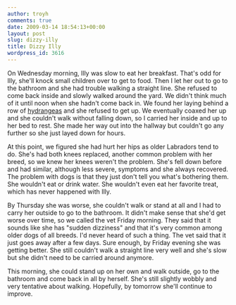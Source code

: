 ```yaml
---
author: troyh
comments: true
date: 2009-03-14 18:54:13+00:00
layout: post
slug: dizzy-illy
title: Dizzy Illy
wordpress_id: 3616
---
```


On Wednesday morning, Illy was slow to eat her breakfast. That's odd for Illy, she'll knock small children over to get to food. Then I let her out to go to the bathroom and she had trouble walking a straight line. She refused to come back inside and slowly walked around the yard. We didn't think much of it until noon when she hadn't come back in. We found her laying behind a row of [hydrangeas](http://images.google.com/images?q=hydrangeas&oe=utf-8&rls=org.mozilla:en-US:official&client=firefox-a&um=1&ie=UTF-8&ei=fv27SebOHoKEsAOSwKQ2&sa=X&oi=image_result_group&resnum=1&ct=title) and she refused to get up. We eventually coaxed her up and she couldn't walk without falling down, so I carried her inside and up to her bed to rest. She made her way out into the hallway but couldn't go any further so she just layed down for hours.

<!-- more -->

At this point, we figured she had hurt her hips as older Labradors tend to do. She's had both knees replaced, another common problem with her breed, so we knew her knees weren't the problem. She's fell down before and had similar, although less severe, symptoms and she always recovered. The problem with dogs is that they just don't tell you what's bothering them. She wouldn't eat or drink water. She wouldn't even eat her favorite treat, which has never happened with Illy.

By Thursday she was worse, she couldn't walk or stand at all and I had to carry her outside to go to the bathroom. It didn't make sense that she'd get worse over time, so we called the vet Friday morning. They said that it sounds like she has "sudden dizziness" and that it's very common among older dogs of all breeds. I'd never heard of such a thing. The vet said that it just goes away after a few days. Sure enough, by Friday evening she was getting better. She still couldn't walk a straight line very well and she's slow but she didn't need to be carried around anymore.

This morning, she could stand up on her own and walk outside, go to the bathroom and come back in all by herself. She's still slightly wobbly and very tentative about walking. Hopefully, by tomorrow she'll continue to improve.
